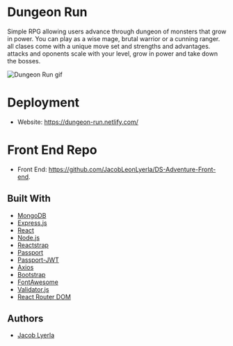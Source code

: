 # Dungeon Run
  Simple RPG allowing users advance through dungeon of monsters that grow in power.
  You can play as a wise mage, brutal warrior or a cunning ranger.
  all clases come with a unique move set and strengths and advantages.
  attacks and oponents scale with your level, grow in power and take down the bosses.
  
  
 
    
![Dungeon Run gif](https://media.giphy.com/media/69yuNNx5w77k43oKpY/giphy.gif)

# Deployment
* Website: https://dungeon-run.netlify.com/
# Front End Repo
* Front End: https://github.com/JacobLeonLyerla/DS-Adventure-Front-end.
## Built With
* [MongoDB](https://www.mongodb.com/what-is-mongodb) 
* [Express.js](https://expressjs.com/)
* [React](https://reactjs.org/) 
* [Node.js](https://nodejs.org/en/about/) 
* [Reactstrap](https://reactstrap.github.io/)
* [Passport](http://www.passportjs.org/) 
* [Passport-JWT](https://www.npmjs.com/package/passport-jwt) 
* [Axios](https://github.com/axios/axios) 
* [Bootstrap](https://getbootstrap.com/) 
* [FontAwesome](https://fontawesome.com/v4.7.0/icons/) 
* [Validator.js](https://www.npmjs.com/package/validator) 
* [React Router DOM](https://www.npmjs.com/package/react-router-dom) 


## Authors
* [Jacob Lyerla](https://www.linkedin.com/in/jacob-lyerla)

